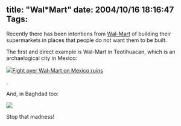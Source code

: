 title: "Wal*Mart"
date: 2004/10/16 18:16:47
Tags: 
---
<p>Recently there has been intentions from <a href="http://web.archive.org/web/20041018111240/http://www.wal-mart.com/">Wal-Mart</a> of building their supermarkets in places that people do not want them to be built.

The first and direct example is Wal-Mart in Teotihuacan, which is an archaelogical city in Mexico:

</p>
<img src="http://web.archive.org/web/20041018111240/http://www.damog.net/files/teotihuacan.jpg"/><a href="http://web.archive.org/web/20041018111240/http://www.cnn.com/2004/WORLD/americas/09/11/mexico.walmart.reut/">Fight over Wal-Mart on Mexico ruins</a><p>.

And, in Baghdad too:

</p>
<img src="http://web.archive.org/web/20041018111240/http://www.damog.net/files/walmart.jpg"/><p>

Stop that madness! </p>
